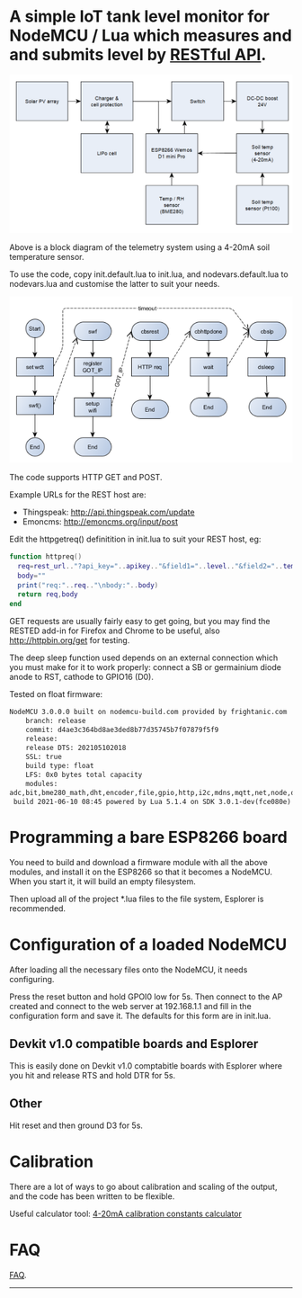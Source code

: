 # A simple IoT tank level monitor for NodeMCU / Lua which measures and and submits level by [RESTful API](https://en.wikipedia.org/wiki/Representational_state_transfer).

![Block diagram](get02.png "Block diagram")

Above is a block diagram of the telemetry system using a 4-20mA soil temperature sensor.

To use the code, copy init.default.lua to init.lua, and nodevars.default.lua to nodevars.lua and customise the latter to suit your needs.

![Flow chart](get01.png "Flow chart")

The code supports HTTP GET and POST.

Example URLs for the REST host are:

* Thingspeak: http://api.thingspeak.com/update
* Emoncms: http://emoncms.org/input/post


Edit the httpgetreq() definitition in init.lua to suit your REST host, eg:

```lua
function httpreq() 
  req=rest_url.."?api_key="..apikey.."&field1="..level.."&field2="..temperature.."&field3="..humidity
  body=""
  print("req:"..req.."\nbody:"..body)
  return req,body
end
```
 
GET requests are usually fairly easy to get going, but you may find the RESTED add-in for Firefox and Chrome to be useful, also http://httpbin.org/get for testing.

The deep sleep function used depends on an external connection which you must make for it to work properly: connect a SB or germainium diode anode to RST, cathode to GPIO16 (D0).
 
Tested on float firmware:

```
NodeMCU 3.0.0.0 built on nodemcu-build.com provided by frightanic.com
	branch: release
	commit: d4ae3c364bd8ae3ded8b77d35745b7f07879f5f9
	release: 
	release DTS: 202105102018
	SSL: true
	build type: float
	LFS: 0x0 bytes total capacity
	modules: adc,bit,bme280_math,dht,encoder,file,gpio,http,i2c,mdns,mqtt,net,node,ow,sntp,spi,tmr,uart,wifi,tls
 build 2021-06-10 08:45 powered by Lua 5.1.4 on SDK 3.0.1-dev(fce080e)
```

# Programming a bare ESP8266 board

You need to build and download a firmware module with all the above modules, and install it on the ESP8266 so that it becomes a NodeMCU.
When you start it, it will build an empty filesystem.

Then upload all of the project *.lua files to the file system, Esplorer is recommended.

# Configuration of a loaded NodeMCU

After loading all the necessary files onto the NodeMCU, it needs configuring.

Press the reset button and hold GPOI0 low for 5s. Then connect to the AP created and connect to the web server at 192.168.1.1 and fill in
the configuration form and save it. The defaults for this form are in init.lua.

## Devkit v1.0 compatible boards and Esplorer

This is easily done on Devkit v1.0 comptabitle boards with Esplorer where you hit and release RTS and hold DTR for 5s.

## Other

Hit reset and then ground D3 for 5s.

# Calibration
There are a lot of ways to go about calibration and scaling of the output, and the code has been written to be flexible.

Useful calculator tool: [4-20mA calibration constants calculator](http://owenduffy.net/calc/4-20cal.htm)

# FAQ

[FAQ](FAQ.md).


***
